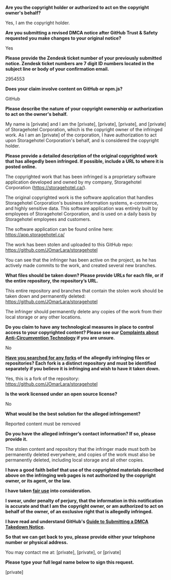 **Are you the copyright holder or authorized to act on the copyright owner's behalf?**

Yes, I am the copyright holder.

**Are you submitting a revised DMCA notice after GitHub Trust & Safety requested you make changes to your original notice?**

Yes

**Please provide the Zendesk ticket number of your previously submitted notice. Zendesk ticket numbers are 7 digit ID numbers located in the subject line or body of your confirmation email.**

2954553

**Does your claim involve content on GitHub or npm.js?**

GitHub

**Please describe the nature of your copyright ownership or authorization to act on the owner's behalf.**

My name is [private] and I am the [private], [private], [private], and [private] of Storagehotel Corporation, which is the copyright owner of the infringed work. As I am an [private] of the corporation, I have authorization to act upon Storagehotel Corporation's behalf, and is considered the copyright holder.

**Please provide a detailed description of the original copyrighted work that has allegedly been infringed. If possible, include a URL to where it is posted online.**

The copyrighted work that has been infringed is a proprietary software application developed and owned by my company, Storagehotel Corporation (https://storagehotel.ca/).

The original copyrighted work is the software application that handles Storagehotel Corporation's business information systems, e-commerce, and highly sensitive data. This software application was entirely built by employees of Storagehotel Corporation, and is used on a daily basis by Storagehotel employees and customers.

The software application can be found online here: https://app.storagehotel.ca/

The work has been stolen and uploaded to this GitHub repo: https://github.com/JOmarLara/storagehotel

You can see that the infringer has been active on the project, as he has actively made commits to the work, and created several new branches.

**What files should be taken down? Please provide URLs for each file, or if the entire repository, the repository’s URL.**

This entire repository and branches that contain the stolen work should be taken down and permanently deleted: https://github.com/JOmarLara/storagehotel

The infringer should permanently delete any copies of the work from their local storage or any other locations.

**Do you claim to have any technological measures in place to control access to your copyrighted content? Please see our <a href="https://docs.github.com/articles/guide-to-submitting-a-dmca-takedown-notice#complaints-about-anti-circumvention-technology">Complaints about Anti-Circumvention Technology</a> if you are unsure.**

No

**<a href="https://docs.github.com/articles/dmca-takedown-policy#b-what-about-forks-or-whats-a-fork">Have you searched for any forks</a> of the allegedly infringing files or repositories? Each fork is a distinct repository and must be identified separately if you believe it is infringing and wish to have it taken down.**

Yes, this is a fork of the repository: https://github.com/JOmarLara/storagehotel

**Is the work licensed under an open source license?**

No

**What would be the best solution for the alleged infringement?**

Reported content must be removed

**Do you have the alleged infringer’s contact information? If so, please provide it.**

The stolen content and repository that the infringer made must both be permanently deleted everywhere, and copies of the work must also be permanently deleted, including local storage and all other copies.

**I have a good faith belief that use of the copyrighted materials described above on the infringing web pages is not authorized by the copyright owner, or its agent, or the law.**

**I have taken <a href="https://www.lumendatabase.org/topics/22">fair use</a> into consideration.**

**I swear, under penalty of perjury, that the information in this notification is accurate and that I am the copyright owner, or am authorized to act on behalf of the owner, of an exclusive right that is allegedly infringed.**

**I have read and understand GitHub's <a href="https://docs.github.com/articles/guide-to-submitting-a-dmca-takedown-notice/">Guide to Submitting a DMCA Takedown Notice</a>.**

**So that we can get back to you, please provide either your telephone number or physical address.**

You may contact me at: [private], [private], or [private]

**Please type your full legal name below to sign this request.**

[private]
